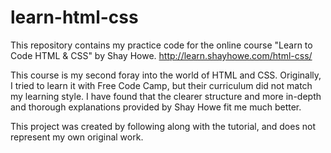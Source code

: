 # learn-html-css
This repository contains my practice code for the online course "Learn to Code HTML &amp; CSS" by Shay Howe.
http://learn.shayhowe.com/html-css/

This course is my second foray into the world of HTML and CSS. Originally, I tried to learn it with Free Code Camp, but their curriculum did not match my learning style. I have found that the clearer structure and more in-depth and thorough explanations provided by Shay Howe fit me much better.

This project was created by following along with the tutorial, and does not represent my own original work.
